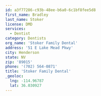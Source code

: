 ```yaml
---
id: a3f77286-c93b-48ee-b6a0-6c1bf8fee5d8
first_name: Bradley
last_name: Stoker
license: DMD
services:
  - Dentist
category: Dentists
org_name: 'Stoker Family Dental'
address: '51 E Lake Mead Pkwy'
city: Henderson
state: NV
zip: '89015'
phone: '(702) 564-0871'
title: 'Stoker Family Dental'
_geoloc:
  lng: -114.96787
  lat: 36.030927
---
```

